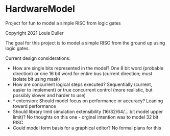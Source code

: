 # HardwareModel
Project for fun to model a simple RISC from logic gates

Copyright 2021 Louis Duller

The goal for this project is to model a simple RISC from the ground up using logic gates.

Current design considerations:
- How are single bits represented in the model? One 8 bit word (probable direction) or one 16 bit word for entire bus (current direction; must isolate bit using mask)
- How are concurrent logical steps executed? Sequentially (current, easier to implement) or true concurrent control (more realistic, but possibly slower and harder to use)
- ^ extension: Should model focus on performance or accuracy? Leaning toward performance
- Should library limit simulation extensibility (16/32/64/... bit model upper limit)? No thoughts on this one - orginal intention was to model 32 bit RISC
- Could model form basis for a graphical editor? No formal plans for this
